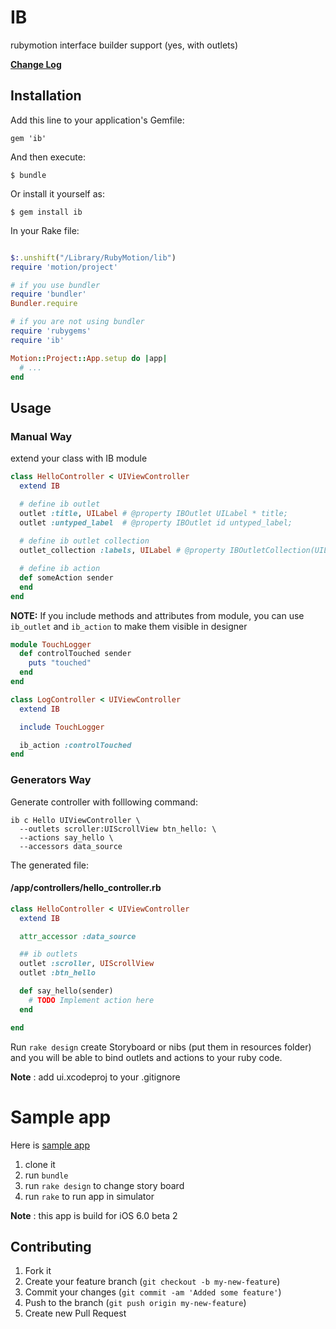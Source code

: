 # IB 

rubymotion interface builder support (yes, with outlets)

[**Change Log**](https://github.com/yury/ib/wiki/Change-Log)

## Installation

Add this line to your application's Gemfile:

    gem 'ib'

And then execute:

    $ bundle

Or install it yourself as:

    $ gem install ib

In your Rake file:

```ruby

$:.unshift("/Library/RubyMotion/lib")  
require 'motion/project'  

# if you use bundler
require 'bundler' 
Bundler.require

# if you are not using bundler
require 'rubygems'
require 'ib'

Motion::Project::App.setup do |app|
  # ...
end

```

## Usage

### Manual Way

extend your class with IB module

```ruby
class HelloController < UIViewController
  extend IB

  # define ib outlet
  outlet :title, UILabel # @property IBOutlet UILabel * title;
  outlet :untyped_label  # @property IBOutlet id untyped_label;
  
  # define ib outlet collection
  outlet_collection :labels, UILabel # @property IBOutletCollection(UILabel) NSArray * labels;

  # define ib action
  def someAction sender
  end
end
```

**NOTE:** If you include methods and attributes from module, you can use `ib_outlet` and `ib_action` to make them visible in designer

```ruby
module TouchLogger
  def controlTouched sender
    puts "touched"
  end
end

class LogController < UIViewController
  extend IB

  include TouchLogger

  ib_action :controlTouched
end
```

### Generators Way
Generate controller with folllowing command:

```
ib c Hello UIViewController \
  --outlets scroller:UIScrollView btn_hello: \
  --actions say_hello \
  --accessors data_source
```

The generated file:

#### /app/controllers/hello_controller.rb
```ruby
class HelloController < UIViewController
  extend IB

  attr_accessor :data_source

  ## ib outlets
  outlet :scroller, UIScrollView
  outlet :btn_hello

  def say_hello(sender)
    # TODO Implement action here
  end

end
```

Run `rake design` create Storyboard or nibs (put them in resources folder) and you will be able to bind outlets and actions to your ruby code.

**Note** : add ui.xcodeproj to your .gitignore

# Sample app

Here is [sample app](https://github.com/yury/ibsample)

1. clone it 
2. run `bundle`
3. run `rake design` to change story board
4. run `rake` to run app in simulator

**Note** : this app is build for iOS 6.0 beta 2

## Contributing

1. Fork it
2. Create your feature branch (`git checkout -b my-new-feature`)
3. Commit your changes (`git commit -am 'Added some feature'`)
4. Push to the branch (`git push origin my-new-feature`)
5. Create new Pull Request
